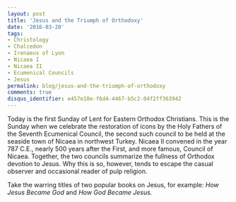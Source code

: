 ```yaml
---
layout: post
title: 'Jesus and the Triumph of Orthodoxy'
date: '2016-03-20'
tags:
- Christology
- Chalcedon
- Irenaeus of Lyon
- Nicaea I
- Nicaea II
- Ecumenical Councils
- Jesus
permalink: blog/jesus-and-the-triumph-of-orthodoxy
comments: true
disqus_identifier: e457e10e-f6d4-4467-b5c2-04f2ff363942
---
```


Today is the first Sunday of Lent for Eastern Orthodox Christians. This is the Sunday when we celebrate the restoration of icons by the Holy Fathers of the Seventh Ecumenical Council, the second such council to be held at the seaside town of Nicaea in northwest Turkey. Nicaea II convened in the year 787 C.E., nearly 500 years after the First, and more famous, Council of Nicaea. Together, the two councils summarize the fullness of Orthodox devotion to Jesus. Why this is so, however, tends to escape the casual observer and occasional reader of pulp religion.

Take the warring titles of two popular books on Jesus, for example: *How Jesus Became God* and *How God Became Jesus.* 